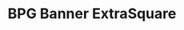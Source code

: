 ---
title: BPG Banner ExtraSquare
published_at: 2015-09-18
desktop: http://fonts.ge/ka/font/715/BPG-Banner-ExtraSquare
---
